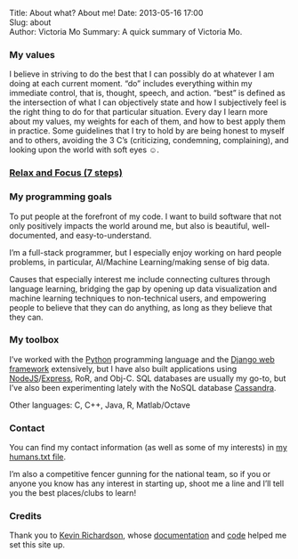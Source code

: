 Title: About what? About me!
Date: 2013-05-16 17:00  
Slug: about  
Author: Victoria Mo 
Summary:  A quick summary of Victoria Mo.  

### My values

I believe in striving to do the best that I can possibly do at whatever I am doing at each current moment. “do” includes everything within my immediate control, that is, thought, speech, and action. “best” is defined as the intersection of what I can objectively state and how I subjectively feel is the right thing to do for that particular situation. Every day I learn more about my values, my weights for each of them, and how to best apply them in practice. Some guidelines that I try to hold by are being honest to myself and to others, avoiding the 3 C’s (criticizing, condemning, complaining), and looking upon the world with soft eyes ☺.

### [Relax and Focus (7 steps)](/)

### My programming goals

To put people at the forefront of my code. I want to build software that not only positively impacts the world around me, but also is beautiful, well-documented, and easy-to-understand.

I’m a full-stack programmer, but I especially enjoy working on hard people problems, in particular, AI/Machine Learning/making sense of big data.

Causes that especially interest me include connecting cultures through language learning, bridging the gap by opening up data visualization and machine learning techniques to non-technical users, and empowering people to believe that they can do anything, as long as they believe that they can.

### My toolbox

I’ve worked with the [Python](http://www.python.org/) programming language and the [Django web framework](http://djangoproject.com) extensively, but I have also built applications using [NodeJS](http://nodejs.org)/[Express](http://expressjs.com), RoR, and Obj-C. SQL databases are usually my go-to, but I’ve also been experimenting lately with the NoSQL database [Cassandra]( http://www.datastax.com/what-we-offer/products-services/datastax-enterprise/apache-cassandra).

Other languages: C, C++, Java, R, Matlab/Octave

### Contact

You can find my contact information (as well as some of my interests) in [my humans.txt file](/humans.txt).

I’m also a competitive fencer gunning for the national team, so if you or anyone you know has any interest in starting up, shoot me a line and I’ll tell you the best places/clubs to learn!

### Credits

Thank you to [Kevin Richardson](http://magically.us/), whose [documentation](http://magically.us/2013-02-03/creating-a-pelican-powered-site-on-github-pages.html) and [code](https://github.com/kfr2/kfr2.github.com) helped me set this site up.